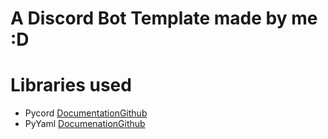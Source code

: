 # A Discord Bot Template made by me :D


# Libraries used
- Pycord [Documentation](https://docs.pycord.dev/en/master)[Github](https://github.com/Pycord-Development/Pycord)
- PyYaml [Documenation](https://pyyaml.org/wiki/PyYAMLDocumentation)[Github](https://github.com/yaml/pyyaml)
